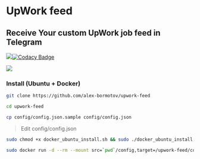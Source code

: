 # UpWork feed

## Receive Your custom UpWork job feed in Telegram

![](https://github.com/alex-bormotov/upwork-feed/workflows/Github-CICD/badge.svg)[![Codacy Badge](https://app.codacy.com/project/badge/Grade/f97d9c14ee174f6f878c7498e981dd0d)](https://www.codacy.com/manual/alex-bormotov/upwork-feed?utm_source=github.com&amp;utm_medium=referral&amp;utm_content=alex-bormotov/upwork-feed&amp;utm_campaign=Badge_Grade)

![](upwork-feed-demo.gif)

### Install (Ubuntu + Docker)

```bash
git clone https://github.com/alex-bormotov/upwork-feed
```

```bash
cd upwork-feed
```

```bash
cp config/config.json.sample config/config.json
```

> Edit config/config.json

```bash
sudo chmod +x docker_ubuntu_install.sh && sudo ./docker_ubuntu_install.sh
```

```bash
sudo docker run -d --rm --mount src=`pwd`/config,target=/upwork-feed/config,type=bind skilfulll1/upwork-feed:latest
```
